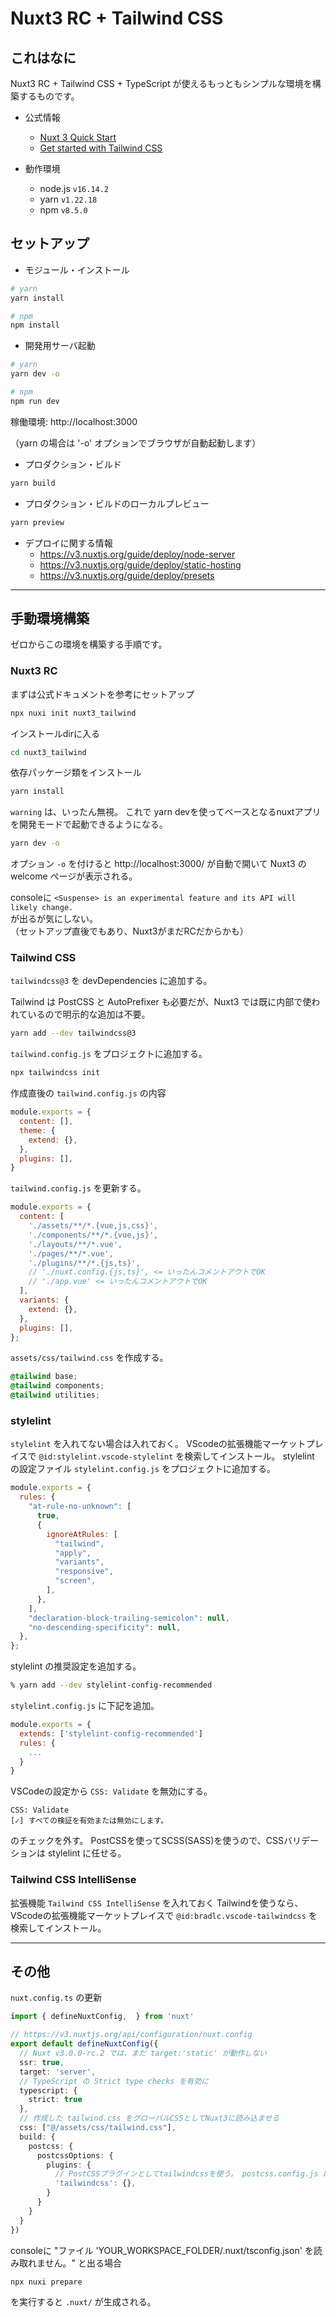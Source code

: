 # Nuxt3 RC + Tailwind CSS

## これはなに

Nuxt3 RC + Tailwind CSS + TypeScript が使えるもっともシンプルな環境を構築するものです。


- 公式情報
  - [Nuxt 3 Quick Start](https://v3.nuxtjs.org/getting-started/quick-start/)
  - [Get started with Tailwind CSS](https://tailwindcss.com/docs/installation)

- 動作環境
  - node.js `v16.14.2`
  - yarn `v1.22.18`
  - npm `v8.5.0`

## セットアップ

- モジュール・インストール

```bash
# yarn
yarn install

# npm
npm install
```

- 開発用サーバ起動

```bash
# yarn
yarn dev -o

# npm
npm run dev
```

稼働環境: http://localhost:3000

（yarn の場合は '-o' オプションでブラウザが自動起動します）

- プロダクション・ビルド

```bash
yarn build
```

- プロダクション・ビルドのローカルプレビュー

```bash
yarn preview
```

- デプロイに関する情報
  - https://v3.nuxtjs.org/guide/deploy/node-server
  - https://v3.nuxtjs.org/guide/deploy/static-hosting
  - https://v3.nuxtjs.org/guide/deploy/presets

---

## 手動環境構築

ゼロからこの環境を構築する手順です。

### Nuxt3 RC

まずは公式ドキュメントを参考にセットアップ

```bash
npx nuxi init nuxt3_tailwind
```

インストールdirに入る

```bash
cd nuxt3_tailwind
```

依存パッケージ類をインストール

```bash
yarn install
```

`warning` は、いったん無視。
これで yarn devを使ってベースとなるnuxtアプリを開発モードで起動できるようになる。

```bash
yarn dev -o
```

オプション `-o` を付けると
http://localhost:3000/
が自動で開いて Nuxt3 の welcome ページが表示される。

consoleに
`<Suspense> is an experimental feature and its API will likely change.`  
が出るが気にしない。  
（セットアップ直後でもあり、Nuxt3がまだRCだからかも）


### Tailwind CSS

`tailwindcss@3` を devDependencies に追加する。

Tailwind は PostCSS と AutoPrefixer も必要だが、Nuxt3 では既に内部で使われているので明示的な追加は不要。

```bash
yarn add --dev tailwindcss@3
```

`tailwind.config.js` をプロジェクトに追加する。

```bash
npx tailwindcss init
```
作成直後の `tailwind.config.js` の内容
```javascript
module.exports = {
  content: [],
  theme: {
    extend: {},
  },
  plugins: [],
}
```

`tailwind.config.js` を更新する。

```javascript
module.exports = {
  content: [
    './assets/**/*.{vue,js,css}',
    './components/**/*.{vue,js}',
    './layouts/**/*.vue',
    './pages/**/*.vue',
    './plugins/**/*.{js,ts}',
    // './nuxt.config.{js,ts}', <= いったんコメントアウトでOK
    // './app.vue' <= いったんコメントアウトでOK
  ],
  variants: {
    extend: {},
  },
  plugins: [],
};
```

`assets/css/tailwind.css` を作成する。

```css
@tailwind base;
@tailwind components;
@tailwind utilities;
```

### stylelint
`stylelint` を入れてない場合は入れておく。
VScodeの拡張機能マーケットプレイスで `@id:stylelint.vscode-stylelint` を検索してインストール。
stylelint の設定ファイル `stylelint.config.js` をプロジェクトに追加する。

```javascript
module.exports = {
  rules: {
    "at-rule-no-unknown": [
      true,
      {
        ignoreAtRules: [
          "tailwind",
          "apply",
          "variants",
          "responsive",
          "screen",
        ],
      },
    ],
    "declaration-block-trailing-semicolon": null,
    "no-descending-specificity": null,
  },
};
```

stylelint の推奨設定を追加する。

```bash
% yarn add --dev stylelint-config-recommended
```

`stylelint.config.js` に下記を追加。

```javascript
module.exports = {
  extends: ['stylelint-config-recommended']
  rules: {
    ...
  }
}
```

VSCodeの設定から `CSS: Validate` を無効にする。

```
CSS: Validate
[✓] すべての検証を有効または無効にします。
```

のチェックを外す。
PostCSSを使ってSCSS(SASS)を使うので、CSSバリデーションは stylelint に任せる。


### Tailwind CSS IntelliSense

拡張機能 `Tailwind CSS IntelliSense` を入れておく
Tailwindを使うなら、VScodeの拡張機能マーケットプレイスで `@id:bradlc.vscode-tailwindcss` を検索してインストール。

---

## その他

`nuxt.config.ts` の更新

```typescript
import { defineNuxtConfig,  } from 'nuxt'

// https://v3.nuxtjs.org/api/configuration/nuxt.config
export default defineNuxtConfig({
  // Nuxt v3.0.0-rc.2 では、まだ target:'static' が動作しない
  ssr: true,
  target: 'server',
  // TypeScript の Strict type checks を有効に
  typescript: {
    strict: true
  },
  // 作成した tailwind.css をグローバルCSSとしてNuxt3に読み込ませる
  css: ["@/assets/css/tailwind.css"],
  build: {
    postcss: {
      postcssOptions: {
        plugins: {
          // PostCSSプラグインとしてtailwindcssを使う。 postcss.config.js は使わない
          'tailwindcss': {},
        }
      }
    }
  }
})
```

consoleに "ファイル 'YOUR_WORKSPACE_FOLDER/.nuxt/tsconfig.json' を読み取れません。" と出る場合

```bash
npx nuxi prepare
```

を実行すると `.nuxt/` が生成される。
